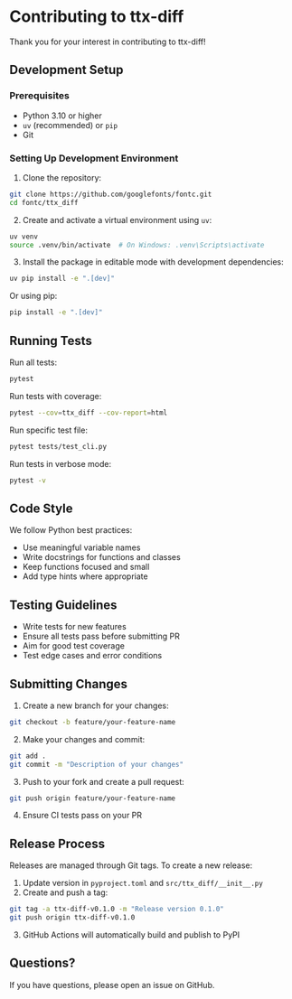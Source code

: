 # Contributing to ttx-diff

Thank you for your interest in contributing to ttx-diff!

## Development Setup

### Prerequisites

- Python 3.10 or higher
- `uv` (recommended) or `pip`
- Git

### Setting Up Development Environment

1. Clone the repository:

```bash
git clone https://github.com/googlefonts/fontc.git
cd fontc/ttx_diff
```

2. Create and activate a virtual environment using `uv`:

```bash
uv venv
source .venv/bin/activate  # On Windows: .venv\Scripts\activate
```

3. Install the package in editable mode with development dependencies:

```bash
uv pip install -e ".[dev]"
```

Or using pip:

```bash
pip install -e ".[dev]"
```

## Running Tests

Run all tests:

```bash
pytest
```

Run tests with coverage:

```bash
pytest --cov=ttx_diff --cov-report=html
```

Run specific test file:

```bash
pytest tests/test_cli.py
```

Run tests in verbose mode:

```bash
pytest -v
```

## Code Style

We follow Python best practices:

- Use meaningful variable names
- Write docstrings for functions and classes
- Keep functions focused and small
- Add type hints where appropriate

## Testing Guidelines

- Write tests for new features
- Ensure all tests pass before submitting PR
- Aim for good test coverage
- Test edge cases and error conditions

## Submitting Changes

1. Create a new branch for your changes:

```bash
git checkout -b feature/your-feature-name
```

2. Make your changes and commit:

```bash
git add .
git commit -m "Description of your changes"
```

3. Push to your fork and create a pull request:

```bash
git push origin feature/your-feature-name
```

4. Ensure CI tests pass on your PR

## Release Process

Releases are managed through Git tags. To create a new release:

1. Update version in `pyproject.toml` and `src/ttx_diff/__init__.py`
2. Create and push a tag:

```bash
git tag -a ttx-diff-v0.1.0 -m "Release version 0.1.0"
git push origin ttx-diff-v0.1.0
```

3. GitHub Actions will automatically build and publish to PyPI

## Questions?

If you have questions, please open an issue on GitHub.
